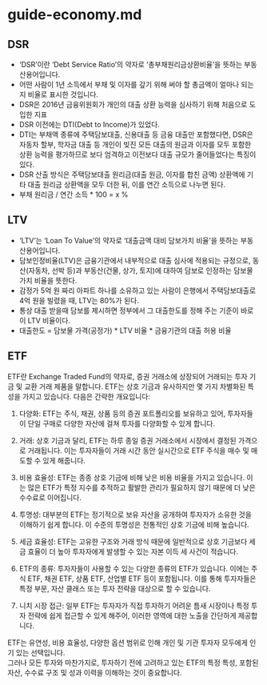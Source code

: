 # guide-economy.md

## DSR

- ‘DSR’이란 ‘Debt Service Ratio’의 약자로 ‘총부채원리금상환비율’을 뜻하는 부동산용어입니다.
- 어떤 사람이 1년 소득에서 부채 및 이자를 갚기 위해 써야 할 총금액이 얼마나 되는지 비율로 표시한 것입니다.
- DSR은 2016년 금융위원회가 개인의 대출 상환 능력을 심사하기 위해 처음으로 도입한 지표
- DSR 이전에는 DTI(Debt to Income)가 있었다.
- DTI는 부채액 종류에 주택담보대출, 신용대출 등 금융 대출만 포함했다면, DSR은 자동차 할부, 학자금 대출 등 개인이 빚진 모든 대출의 원금과 이자를 모두 포함한 상환 능력을 평가하므로 보다 엄격하고 이전보다
  대출 규모가 줄어들었다는 특징이 있다.
- DSR 산출 방식은 주택담보대출 원리금(대출 원금, 이자를 합친 금액) 상환액에 기타 대출 원리금 상환액을 모두 더한 뒤, 이를 연간 소득으로 나누면 된다.
- 부채 원리금 / 연간 소득 * 100 = x %

## LTV

- ‘LTV’는 ‘Loan To Value’의 약자로 ‘대출금액 대비 담보가치 비율’을 뜻하는 부동산용어입니다.
- 담보인정비율(LTV)은 금융기관에서 내부적으로 대출 심사에 적용되는 규정으로, 동산(자동차, 선박 등)과 부동산(건물, 상가, 토지)에 대하여 담보로 인정하는 담보물 가치 비율을 뜻한다.
- 감정가 5억 원 짜리 아파트 하나를 소유하고 있는 사람이 은행에서 주택담보대출로 4억 원을 빌렸을 때, LTV는 80%가 된다.
- 통상 대출 받을때 담보를 제시하면 정부에서 그 대출한도를 정해 주는 기준이 바로 이 LTV 비율이다.
- 대출한도 = 담보물 가격(공정가) * LTV 비율 * 금융기관의 대출 허용 비율

## ETF

ETF란 Exchange Traded Fund의 약자로, 증권 거래소에 상장되어 거래되는 투자 기금 및 교환 거래 제품을 말합니다. ETF는 상호 기금과 유사하지만 몇 가지 차별화된 특성을 가지고 있습니다. 다음은
간략한 개요입니다:

1. 다양화: ETF는 주식, 채권, 상품 등의 증권 포트폴리오를 보유하고 있어, 투자자들이 단일 구매로 다양한 자산에 걸쳐 투자를 다양화할 수 있게 합니다.

2. 거래: 상호 기금과 달리, ETF는 하루 종일 증권 거래소에서 시장에서 결정된 가격으로 거래됩니다. 이는 투자자들이 거래 시간 동안 실시간으로 ETF 주식을 매수 및 매도할 수 있게 해줍니다.

3. 비용 효율성: ETF는 종종 상호 기금에 비해 낮은 비용 비율을 가지고 있습니다. 이는 많은 ETF가 특정 지수를 추적하고 활발한 관리가 필요하지 않기 때문에 더 낮은 수수료로 이어집니다.

4. 투명성: 대부분의 ETF는 정기적으로 보유 자산을 공개하여 투자자가 소유한 것을 이해하기 쉽게 합니다. 이 수준의 투명성은 전통적인 상호 기금에 비해 높습니다.

5. 세금 효율성: ETF는 고유한 구조와 거래 방식 때문에 일반적으로 상호 기금보다 세금 효율이 더 높아 투자자에게 발생할 수 있는 자본 이득 세 사건이 적습니다.

6. ETF의 종류: 투자자들이 사용할 수 있는 다양한 종류의 ETF가 있습니다. 이에는 주식 ETF, 채권 ETF, 상품 ETF, 산업별 ETF 등이 포함됩니다. 이를 통해 투자자들은 특정 부문, 자산
   클래스 또는 투자 전략을 대상으로 할 수 있습니다.

7. 니치 시장 접근: 일부 ETF는 투자자가 직접 투자하기 어려운 틈새 시장이나 특정 투자 전략에 쉽게 접근할 수 있게 해주어, 이러한 영역에 대한 노출을 간단하게 제공합니다.

ETF는 유연성, 비용 효율성, 다양한 옵션 범위로 인해 개인 및 기관 투자자 모두에게 인기 있는 선택입니다.   
그러나 모든 투자와 마찬가지로, 투자하기 전에 고려하고 있는 ETF의 특정 특성, 포함된 자산, 수수료 구조 및 성과 이력을 이해하는 것이 중요합니다.
